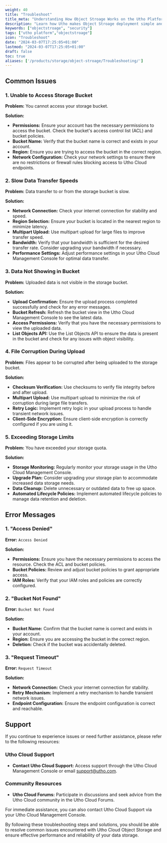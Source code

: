 ```yaml
---
weight: 40
title: "Troubleshoot"
title_meta: "Understanding How Object Stroage Works on the Utho Platform"
description: "Learn how Utho makes Object Stroage deployment simple and easy so you easily anticipate your cloud infrastructure costs"
keywords: ["objectstroage", "security"]
tags: ["utho platform","objectstroage"]
icon: "Troubleshoot"
date: "2024-03-07T17:25:05+01:00"
lastmod: "2024-03-07T17:25:05+01:00"
draft: false
toc: true
aliases: ['/products/storage/object-stroage/Troubleshooting/']
---
```


 
## Common Issues

### 1. Unable to Access Storage Bucket
**Problem:** You cannot access your storage bucket.

**Solution:**
- **Permissions:** Ensure your account has the necessary permissions to access the bucket. Check the bucket's access control list (ACL) and bucket policies.
- **Bucket Name:** Verify that the bucket name is correct and exists in your account.
- **Region:** Ensure you are trying to access the bucket in the correct region.
- **Network Configuration:** Check your network settings to ensure there are no restrictions or firewall rules blocking access to Utho Cloud endpoints.

### 2. Slow Data Transfer Speeds
**Problem:** Data transfer to or from the storage bucket is slow.

**Solution:**
- **Network Connection:** Check your internet connection for stability and speed.
- **Region Selection:** Ensure your bucket is located in the nearest region to minimize latency.
- **Multipart Upload:** Use multipart upload for large files to improve transfer speed.
- **Bandwidth:** Verify that your bandwidth is sufficient for the desired transfer rate. Consider upgrading your bandwidth if necessary.
- **Performance Settings:** Adjust performance settings in your Utho Cloud Management Console for optimal data transfer.

### 3. Data Not Showing in Bucket
**Problem:** Uploaded data is not visible in the storage bucket.

**Solution:**
- **Upload Confirmation:** Ensure the upload process completed successfully and check for any error messages.
- **Bucket Refresh:** Refresh the bucket view in the Utho Cloud Management Console to see the latest data.
- **Access Permissions:** Verify that you have the necessary permissions to view the uploaded data.
- **List Objects API:** Use the List Objects API to ensure the data is present in the bucket and check for any issues with object visibility.

### 4. File Corruption During Upload
**Problem:** Files appear to be corrupted after being uploaded to the storage bucket.

**Solution:**
- **Checksum Verification:** Use checksums to verify file integrity before and after upload.
- **Multipart Upload:** Use multipart upload to minimize the risk of corruption during large file transfers.
- **Retry Logic:** Implement retry logic in your upload process to handle transient network issues.
- **Client-Side Encryption:** Ensure client-side encryption is correctly configured if you are using it.

### 5. Exceeding Storage Limits
**Problem:** You have exceeded your storage quota.

**Solution:**
- **Storage Monitoring:** Regularly monitor your storage usage in the Utho Cloud Management Console.
- **Upgrade Plan:** Consider upgrading your storage plan to accommodate increased data storage needs.
- **Data Cleanup:** Delete unnecessary or outdated data to free up space.
- **Automated Lifecycle Policies:** Implement automated lifecycle policies to manage data retention and deletion.

## Error Messages

### 1. "Access Denied"
**Error:** `Access Denied`

**Solution:**
- **Permissions:** Ensure you have the necessary permissions to access the resource. Check the ACL and bucket policies.
- **Bucket Policies:** Review and adjust bucket policies to grant appropriate access.
- **IAM Roles:** Verify that your IAM roles and policies are correctly configured.

### 2. "Bucket Not Found"
**Error:** `Bucket Not Found`

**Solution:**
- **Bucket Name:** Confirm that the bucket name is correct and exists in your account.
- **Region:** Ensure you are accessing the bucket in the correct region.
- **Deletion:** Check if the bucket was accidentally deleted.

### 3. "Request Timeout"
**Error:** `Request Timeout`

**Solution:**
- **Network Connection:** Check your internet connection for stability.
- **Retry Mechanism:** Implement a retry mechanism to handle transient network issues.
- **Endpoint Configuration:** Ensure the endpoint configuration is correct and reachable.

## Support

If you continue to experience issues or need further assistance, please refer to the following resources:

<!-- ### Utho Cloud Documentation
- **Object Storage Documentation:** [Utho Cloud Object Storage Documentation](#) *(Replace with actual link)* -->

### Utho Cloud Support
- **Contact Utho Cloud Support:** Access support through the Utho Cloud Management Console or email support@utho.com.

### Community Resources
- **Utho Cloud Forums:** Participate in discussions and seek advice from the Utho Cloud community in the Utho Cloud Forums.

For immediate assistance, you can also contact Utho Cloud Support via your Utho Cloud Management Console.

By following these troubleshooting steps and solutions, you should be able to resolve common issues encountered with Utho Cloud Object Storage and ensure effective performance and reliability of your data storage.
